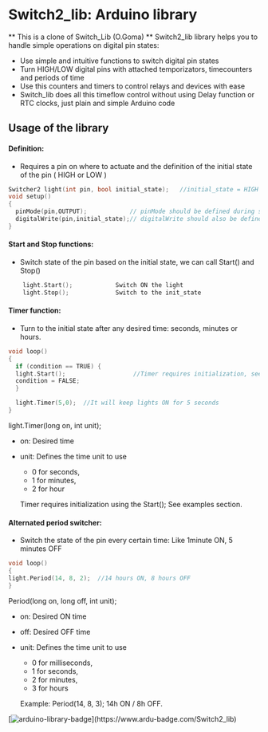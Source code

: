 
# Switch2_lib: Arduino library

** This is a clone of Switch_Lib (O.Goma) **
Switch2_lib library helps you to handle simple operations on digital pin states:

- Use simple and intuitive functions to switch digital pin states
- Turn HIGH/LOW digital pins with attached temporizators, timecounters and periods of time
- Use this counters and timers to control relays and devices with ease
- Switch_lib does all this timeflow control without using Delay function or RTC clocks, just plain and simple Arduino code

## Usage of the library

#### Definition: 

- Requires a pin on where to actuate and the definition of the initial state of the pin ( HIGH or LOW )

```c++
Switcher2 light(int pin, bool initial_state);   //initial_state = HIGH or LOW
void setup()
{
  pinMode(pin,OUTPUT);            // pinMode should be defined during setup
  digitalWrite(pin,initial_state);// digitalWrite should also be defined during the setup
}
```


#### Start and Stop functions:

- Switch state of the pin based on the initial state, we can call Start() and Stop()

```c++
    light.Start();            Switch ON the light
    light.Stop();             Switch to the init_state
```       
    
    
#### Timer function:

- Turn to the initial state after any desired time: seconds, minutes or hours.

```c++   
void loop()
{
  if (condition == TRUE) {
  light.Start();                   //Timer requires initialization, see example section.
  condition = FALSE;
  }

  light.Timer(5,0);  //It will keep lights ON for 5 seconds
}
```
light.Timer(long on, int unit);
  - on: Desired time
  - unit: Defines the time unit to use
    - 0 for seconds, 
    - 1 for minutes, 
    - 2 for hour
    
    Timer requires initialization using the Start(); See examples section.

#### Alternated period switcher:

- Switch the state of the pin every certain time: Like 1minute ON, 5 minutes OFF

```c++
void loop()
{
light.Period(14, 8, 2);  //14 hours ON, 8 hours OFF
}
```

Period(long on, long off, int unit);
  - on: Desired ON time
  - off: Desired OFF time
  - unit: Defines the time unit to use
    - 0 for milliseconds, 
    - 1 for seconds, 
    - 2 for minutes, 
    - 3 for hours
    
    Example: Period(14, 8, 3); 14h ON / 8h OFF.


 [![arduino-library-badge](https://www.ardu-badge.com/badge/Switch2_lib.svg?)](https://www.ardu-badge.com/Switch2_lib)     
